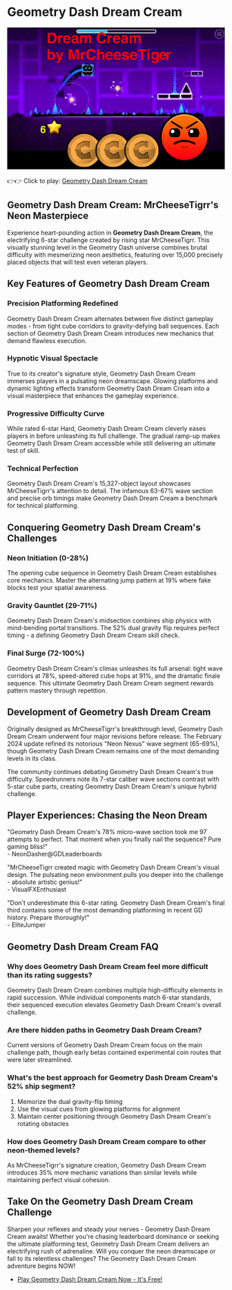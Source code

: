 # Geometry Dash Dream Cream

![Geometry Dash Dream Cream](https://raw.githubusercontent.com/geometry-games/geometry-dash-dream-cream/refs/heads/main/geometry-dash-dream-cream.png "Geometry Dash Dream Cream")

👉👉 Click to play: [Geometry Dash Dream Cream](https://geometrydashgames.com/geometry-dash-dream-cream/ "Geometry Dash Dream Cream")

## Geometry Dash Dream Cream: MrCheeseTigrr's Neon Masterpiece

Experience heart-pounding action in **Geometry Dash Dream Cream**, the electrifying 6-star challenge created by rising star MrCheeseTigrr. This visually stunning level in the Geometry Dash universe combines brutal difficulty with mesmerizing neon aesthetics, featuring over 15,000 precisely placed objects that will test even veteran players.

## Key Features of Geometry Dash Dream Cream

### Precision Platforming Redefined
Geometry Dash Dream Cream alternates between five distinct gameplay modes - from tight cube corridors to gravity-defying ball sequences. Each section of Geometry Dash Dream Cream introduces new mechanics that demand flawless execution.

### Hypnotic Visual Spectacle
True to its creator's signature style, Geometry Dash Dream Cream immerses players in a pulsating neon dreamscape. Glowing platforms and dynamic lighting effects transform Geometry Dash Dream Cream into a visual masterpiece that enhances the gameplay experience.

### Progressive Difficulty Curve
While rated 6-star Hard, Geometry Dash Dream Cream cleverly eases players in before unleashing its full challenge. The gradual ramp-up makes Geometry Dash Dream Cream accessible while still delivering an ultimate test of skill.

### Technical Perfection
Geometry Dash Dream Cream's 15,327-object layout showcases MrCheeseTigrr's attention to detail. The infamous 63-67% wave section and precise orb timings make Geometry Dash Dream Cream a benchmark for technical platforming.

## Conquering Geometry Dash Dream Cream's Challenges

### Neon Initiation (0-28%)
The opening cube sequence in Geometry Dash Dream Cream establishes core mechanics. Master the alternating jump pattern at 19% where fake blocks test your spatial awareness.

### Gravity Gauntlet (29-71%)
Geometry Dash Dream Cream's midsection combines ship physics with mind-bending portal transitions. The 52% dual gravity flip requires perfect timing - a defining Geometry Dash Dream Cream skill check.

### Final Surge (72-100%)
Geometry Dash Dream Cream's climax unleashes its full arsenal: tight wave corridors at 78%, speed-altered cube hops at 91%, and the dramatic finale sequence. This ultimate Geometry Dash Dream Cream segment rewards pattern mastery through repetition.

## Development of Geometry Dash Dream Cream

Originally designed as MrCheeseTigrr's breakthrough level, Geometry Dash Dream Cream underwent four major revisions before release. The February 2024 update refined its notorious "Neon Nexus" wave segment (65-69%), though Geometry Dash Dream Cream remains one of the most demanding levels in its class.

The community continues debating Geometry Dash Dream Cream's true difficulty. Speedrunners note its 7-star caliber wave sections contrast with 5-star cube parts, creating Geometry Dash Dream Cream's unique hybrid challenge.

## Player Experiences: Chasing the Neon Dream

"Geometry Dash Dream Cream's 78% micro-wave section took me 97 attempts to perfect. That moment when you finally nail the sequence? Pure gaming bliss!"  
\- NeonDasher@GDLeaderboards

"MrCheeseTigrr created magic with Geometry Dash Dream Cream's visual design. The pulsating neon environment pulls you deeper into the challenge - absolute artistic genius!"  
\- VisualFXEnthusiast

"Don't underestimate this 6-star rating. Geometry Dash Dream Cream's final third contains some of the most demanding platforming in recent GD history. Prepare thoroughly!"  
\- EliteJumper

## Geometry Dash Dream Cream FAQ

### Why does Geometry Dash Dream Cream feel more difficult than its rating suggests?
Geometry Dash Dream Cream combines multiple high-difficulty elements in rapid succession. While individual components match 6-star standards, their sequenced execution elevates Geometry Dash Dream Cream's overall challenge.

### Are there hidden paths in Geometry Dash Dream Cream?
Current versions of Geometry Dash Dream Cream focus on the main challenge path, though early betas contained experimental coin routes that were later streamlined.

### What's the best approach for Geometry Dash Dream Cream's 52% ship segment?
1. Memorize the dual gravity-flip timing  
2. Use the visual cues from glowing platforms for alignment  
3. Maintain center positioning through Geometry Dash Dream Cream's rotating obstacles

### How does Geometry Dash Dream Cream compare to other neon-themed levels?
As MrCheeseTigrr's signature creation, Geometry Dash Dream Cream introduces 35% more mechanic variations than similar levels while maintaining perfect visual cohesion.

## Take On the Geometry Dash Dream Cream Challenge

Sharpen your reflexes and steady your nerves - Geometry Dash Dream Cream awaits! Whether you're chasing leaderboard dominance or seeking the ultimate platforming test, Geometry Dash Dream Cream delivers an electrifying rush of adrenaline. Will you conquer the neon dreamscape or fall to its relentless challenges? The Geometry Dash Dream Cream adventure begins NOW!

- [Play Geometry Dash Dream Cream Now - It's Free!](https://geometrydashgames.com/geometry-dash-dream-cream/ "Geometry Dash Dream Cream")
